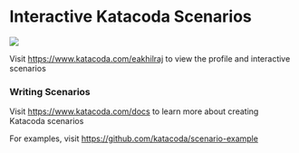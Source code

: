 # Interactive Katacoda Scenarios

[![](http://shields.katacoda.com/katacoda/eakhilraj/count.svg)](https://www.katacoda.com/eakhilraj "Get your profile on Katacoda.com")

Visit https://www.katacoda.com/eakhilraj to view the profile and interactive scenarios

### Writing Scenarios
Visit https://www.katacoda.com/docs to learn more about creating Katacoda scenarios

For examples, visit https://github.com/katacoda/scenario-example
